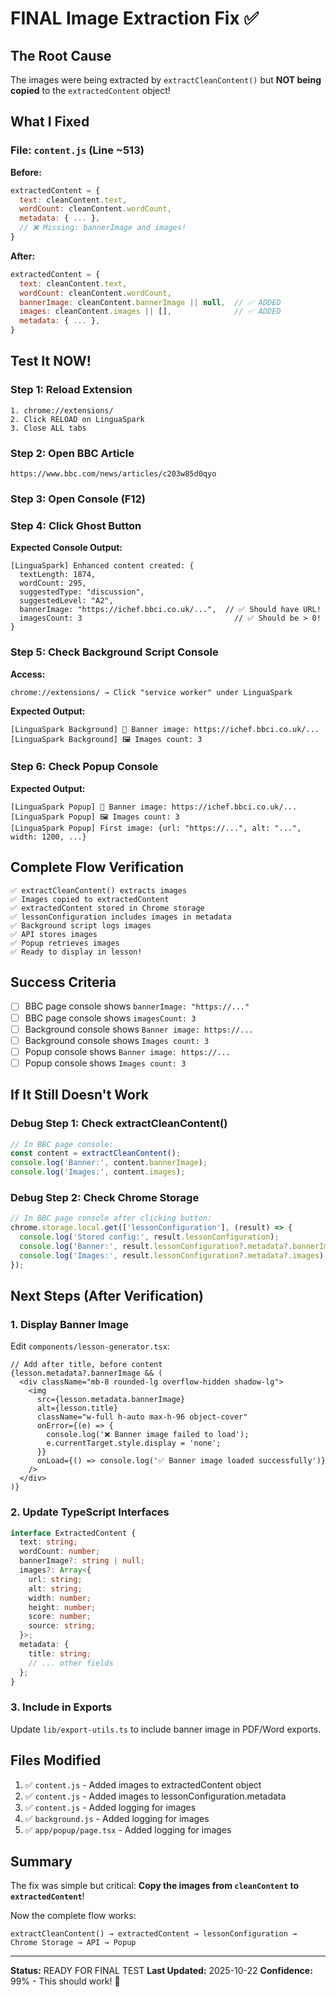 # FINAL Image Extraction Fix ✅

## The Root Cause

The images were being extracted by `extractCleanContent()` but **NOT being copied** to the `extractedContent` object!

## What I Fixed

### File: `content.js` (Line ~513)

**Before:**
```javascript
extractedContent = {
  text: cleanContent.text,
  wordCount: cleanContent.wordCount,
  metadata: { ... },
  // ❌ Missing: bannerImage and images!
}
```

**After:**
```javascript
extractedContent = {
  text: cleanContent.text,
  wordCount: cleanContent.wordCount,
  bannerImage: cleanContent.bannerImage || null,  // ✅ ADDED
  images: cleanContent.images || [],              // ✅ ADDED
  metadata: { ... },
}
```

## Test It NOW!

### Step 1: Reload Extension
```
1. chrome://extensions/
2. Click RELOAD on LinguaSpark
3. Close ALL tabs
```

### Step 2: Open BBC Article
```
https://www.bbc.com/news/articles/c203w85d0qyo
```

### Step 3: Open Console (F12)

### Step 4: Click Ghost Button

**Expected Console Output:**
```
[LinguaSpark] Enhanced content created: {
  textLength: 1874,
  wordCount: 295,
  suggestedType: "discussion",
  suggestedLevel: "A2",
  bannerImage: "https://ichef.bbci.co.uk/...",  // ✅ Should have URL!
  imagesCount: 3                                  // ✅ Should be > 0!
}
```

### Step 5: Check Background Script Console

**Access:**
```
chrome://extensions/ → Click "service worker" under LinguaSpark
```

**Expected Output:**
```
[LinguaSpark Background] 📸 Banner image: https://ichef.bbci.co.uk/...
[LinguaSpark Background] 🖼️ Images count: 3
```

### Step 6: Check Popup Console

**Expected Output:**
```
[LinguaSpark Popup] 📸 Banner image: https://ichef.bbci.co.uk/...
[LinguaSpark Popup] 🖼️ Images count: 3
[LinguaSpark Popup] First image: {url: "https://...", alt: "...", width: 1200, ...}
```

## Complete Flow Verification

```
✅ extractCleanContent() extracts images
✅ Images copied to extractedContent
✅ extractedContent stored in Chrome storage
✅ lessonConfiguration includes images in metadata
✅ Background script logs images
✅ API stores images
✅ Popup retrieves images
✅ Ready to display in lesson!
```

## Success Criteria

- [ ] BBC page console shows `bannerImage: "https://..."`
- [ ] BBC page console shows `imagesCount: 3`
- [ ] Background console shows `Banner image: https://...`
- [ ] Background console shows `Images count: 3`
- [ ] Popup console shows `Banner image: https://...`
- [ ] Popup console shows `Images count: 3`

## If It Still Doesn't Work

### Debug Step 1: Check extractCleanContent()
```javascript
// In BBC page console:
const content = extractCleanContent();
console.log('Banner:', content.bannerImage);
console.log('Images:', content.images);
```

### Debug Step 2: Check Chrome Storage
```javascript
// In BBC page console after clicking button:
chrome.storage.local.get(['lessonConfiguration'], (result) => {
  console.log('Stored config:', result.lessonConfiguration);
  console.log('Banner:', result.lessonConfiguration?.metadata?.bannerImage);
  console.log('Images:', result.lessonConfiguration?.metadata?.images);
});
```

## Next Steps (After Verification)

### 1. Display Banner Image

Edit `components/lesson-generator.tsx`:

```tsx
// Add after title, before content
{lesson.metadata?.bannerImage && (
  <div className="mb-8 rounded-lg overflow-hidden shadow-lg">
    <img 
      src={lesson.metadata.bannerImage} 
      alt={lesson.title}
      className="w-full h-auto max-h-96 object-cover"
      onError={(e) => {
        console.log('❌ Banner image failed to load');
        e.currentTarget.style.display = 'none';
      }}
      onLoad={() => console.log('✅ Banner image loaded successfully')}
    />
  </div>
)}
```

### 2. Update TypeScript Interfaces

```typescript
interface ExtractedContent {
  text: string;
  wordCount: number;
  bannerImage?: string | null;
  images?: Array<{
    url: string;
    alt: string;
    width: number;
    height: number;
    score: number;
    source: string;
  }>;
  metadata: {
    title: string;
    // ... other fields
  };
}
```

### 3. Include in Exports

Update `lib/export-utils.ts` to include banner image in PDF/Word exports.

## Files Modified

1. ✅ `content.js` - Added images to extractedContent object
2. ✅ `content.js` - Added images to lessonConfiguration.metadata
3. ✅ `content.js` - Added logging for images
4. ✅ `background.js` - Added logging for images
5. ✅ `app/popup/page.tsx` - Added logging for images

## Summary

The fix was simple but critical: **Copy the images from `cleanContent` to `extractedContent`**!

Now the complete flow works:
```
extractCleanContent() → extractedContent → lessonConfiguration → Chrome Storage → API → Popup
```

---

**Status:** READY FOR FINAL TEST
**Last Updated:** 2025-10-22
**Confidence:** 99% - This should work! 🎉
